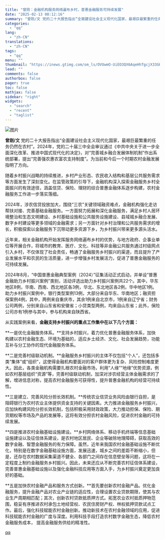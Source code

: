 ```yaml
---
title: "曾刚：金融机构服务网络遍布乡村，普惠金融服务可持续发展"
date: "2025-02-13 08:12:16"
summary: "曾刚/文 党的二十大报告指出“全面建设社会主义现代化国家，最艰巨最繁重的任务仍然在农村”。2024年..."
categories:
  - "qq"
lang:
  - "zh-CN"
translations:
  - "zh-CN"
tags:
  - "qq"
menu: ""
thumbnail: "https://inews.gtimg.com/om_ls/OVUwmO-UiEO3QX6AqeHhTgcjX33GHBWziI1SXfwkSOqiwAA_640360/0"
lead: ""
comments: false
authorbox: false
pager: true
toc: false
mathjax: false
sidebar: "right"
widgets:
  - "search"
  - "recent"
  - "taglist"
---
```


![图片](https://inews.gtimg.com/om_bt/OlssWcLPqB7-VJ_EOiAfRtbzTAcprGq9Oeu1OkW55th4cAA/1000)

**曾刚/文** 党的二十大报告指出“全面建设社会主义现代化国家，最艰巨最繁重的任务仍然在农村”。2024年，党的二十届三中全会审议通过《中共中央关于进一步全面深化改革、推进中国式现代化的决定》，对“完善城乡融合发展体制机制”作出系统部署，提出“完善强农惠农富农支持制度”。为当前和今后一个时期农村金融发展指明了方向。

随着乡村振兴战略的持续推进，乡村产业形态、农民收入结构和基层公共服务需求等方面发生了深刻变化。在监管政策的引导下，金融机构深入探索金融服务乡村全面振兴的有效途径，涵盖信贷、保险、理财的综合普惠金融体系逐步构建，农村金融服务工作进一步落实落细。

2024年，涉农信贷投放加大，围绕“三农”关键领域融资难点，金融机构强化走访帮扶对接、完善基础金融服务。一方面努力拓展和深化金融服务，满足乡村人居环境整治和生态文明建设、乡村基础设施和公共服务设施建设、县域城乡融合发展、数字乡村建设等更多领域的金融需求；另一方面针对乡村治理和公共服务需求的增长，积极探索以金融服务下沉带动更多资源下乡，为乡村振兴带来更多源头活水。

近年来，相关金融机构开始发挥服务网络遍布乡村的优势，与地方政府、企事业单位等开展合作，将城市的教育、医疗、文化、科技等非金融公共服务通过村级网点引入乡村，不仅体现了社会责任，畅通了金融服务乡村振兴的渠道，而且提升了产业发展水平和农民的生活质量，进一步增强乡村发展活力，促进了普惠金融服务的可持续发展。

2024年8月，“中国普惠金融典型案例（2024）”征集活动正式启动，并单设“普惠金融助力乡村振兴案例”类别，活动评选出助力乡村振兴案例共22个。其中，华东地区8例，华南、西南、西北地区各3例，华北、东北地区各2例，华中地区1例。助力乡村振兴案例中，银行类型案例13例，大部分来自华东、华南地区；融资担保案例4例，其中，两例来自重庆市，其余1例来自北京市，1例来自辽宁省；财务公司两例，分别来自山东省和安徽省；小贷类型两例，均来自山东省；此外，保险公司亦有1例参与其中，参与机构来自陕西省。

从实践案例来看，**金融支持乡村振兴的重点工作集中在以下几个方面：**

**一是优化金融服务体系。**支持乡村振兴，着力优化普惠金融服务体系，加快构建以农村金融生态、环境为基础的，适应乡土经济、文化、社会发展趋势，功能互补与分工协作的现代金融服务体系。

**二是完善村级联动机制。**金融服务乡村振兴的主体不仅包括“个人”，还包括多类“集体”或“组织”，这使得金融机构要面对的客户群体更为复杂、风险控制难度更大。因此，各类金融机构需要扎根农村金融市场，利用“人缘”“地缘”优势资源，例如农村基层组织“资源”等，完善村级联动机制，加深对涉农经营主体金融需求的了解，增进信息对称，提高农村金融服务可获得性，提升普惠金融机构的经营可持续性。

**三是建立、完善风险分担长效机制。**传统农业信贷业务风险由银行自担，是阻碍银行为农村农业主体提供资金支持的关键因素。大力推进金融服务乡村振兴，应加快构建风险分担长效机制，包括积极采用财政政策，大力推动担保、保险、期货期权等市场及产品的发展等，这将有效分担农村金融风险，促进农村金融的可持续发展。

**四是推进农村金融基础设施建设。**乡村网络体系、移动手机终端等信息基础设施建设以及征信体系建设，是农村地区居民、企业等破除地理障碍，获取高效的数字金融、智慧金融服务的有力保障。虽然，近年来我国农村金融基础设施不断优化，特别是在数字金融基础设施方面，发展迅速，城乡之间的差距不断缩小，但是，还存在农村数据采集渠道不健全、各部门之间存在信息壁垒等问题，这将在一定程度上制约金融服务乡村振兴。因此，未来还应从不断完善农村征信体系建设，完善普惠金融基础设施以及强化金融科技应用等方面入手，为乡村振兴奠定更加良好的基础。

**五是加快农村金融产品和服务方式创新。**首先要创新农村金融产品。优化金融服务，提升金融产品对农业产业链的适应性，合理设置农业贷款期限，使其与农业生产周期相匹配；其次，创新农村贷款抵质押方式。拓宽农业农村抵质押物范围，稳妥有序推进农村承包土地经营权、农民住房财产权、林权抵押贷款试点工作。最后，强化科技赋能农村金融创新。推动新技术在农村金融领域的应用，促进科技赋能农村金融的广度与深度。利用科技手段打造农村数字金融生态，降低农村金融服务成本， 提高金融服务供给的精准性。

[qq](https://new.qq.com/rain/a/20250213A018U800)
